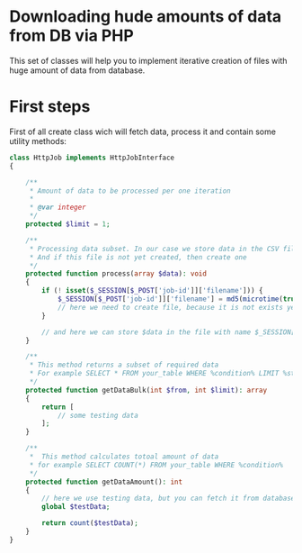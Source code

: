 # Downloading hude amounts of data from DB via PHP

This set of classes will help you to implement iterative creation of files with huge amount of data from database.

# First steps

First of all create class wich will fetch data, process it and contain some utility methods:

```php
class HttpJob implements HttpJobInterface
{

    /**
     * Amount of data to be processed per one iteration
     *
     * @var integer
     */
    protected $limit = 1;

    /**
     * Processing data subset. In our case we store data in the CSV file
     * And if this file is not yet created, then create one
     */
    protected function process(array $data): void
    {
        if (! isset($_SESSION[$_POST['job-id']]['filename'])) {
            $_SESSION[$_POST['job-id']]['filename'] = md5(microtime(true)) . '.csv';
            // here we need to create file, because it is not exists yet
        }

        // and here we can store $data in the file with name $_SESSION[$_POST['job-id']]['filename']
    }

    /**
     * This method returns a subset of required data
     * For example SELECT * FROM your_table WHERE %condition% LIMIT %start_index%, $this->limit
     */
    protected function getDataBulk(int $from, int $limit): array
    {
        return [
            // some testing data
        ];
    }

	/**
	 *	This method calculates totoal amount of data
	 * for example SELECT COUNT(*) FROM your_table WHERE %condition%
	 */
    protected function getDataAmount(): int
    {
        // here we use testing data, but you can fetch it from database
        global $testData;

        return count($testData);
    }
}
```